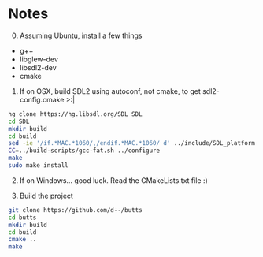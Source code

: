 Notes
=====

0) Assuming Ubuntu, install a few things
  - g++
  - libglew-dev
  - libsdl2-dev
  - cmake

1) If on OSX, build SDL2 using autoconf, not cmake, to get sdl2-config.cmake >:|

  ```bash
  hg clone https://hg.libsdl.org/SDL SDL
  cd SDL
  mkdir build
  cd build
  sed -ie '/if.*MAC.*1060/,/endif.*MAC.*1060/ d' ../include/SDL_platform.h
  CC=../build-scripts/gcc-fat.sh ../configure
  make
  sudo make install
  ```
2) If on Windows... good luck.  Read the CMakeLists.txt file :)

3) Build the project

  ```bash
  git clone https://github.com/d--/butts
  cd butts
  mkdir build
  cd build
  cmake ..
  make
  ```

